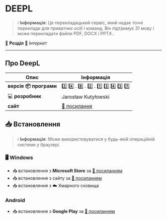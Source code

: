 # DEEPL


> :information_source: **Інформація:** Це перекладацький сервіс, який надає точні переклади для приватних осіб і команд. Він підтримує 31 мову і може перекладати файли PDF, DOCX і PPTX..

:open_file_folder: **Розділ** :toolbox: *Інтернет*

---

## Про DeepL

| Опис | Інформація |
| ---- | ---------- |
| **версія :package: програми** | :two: :four: . :eight: . :two: . :one: :three: :four: :three: :seven: |
| :computer: **розробник** | Jarosław Kutyłowski |
| **сайт** | [:link: посилання](https://www.deepl.com/translator) |

## :inbox_tray: Встановлення

> :information_source: **Інформація:** Може використовуватися у будь-якій операційній системи у браузері.

### :desktop_computer: Windows

- :inbox_tray: встановлення з **Microsoft Store** за [:link: посиланням](https://apps.microsoft.com/detail/deepl-translate/XPDNX7G06BLH2G?hl=uk-ua&gl=UA)
- :inbox_tray: встановлення з сайту за [:link: посиланням](https://www.deepl.com/en/translator)
- :inbox_tray: встановлення з :cloud: Хмарного сховища

### Android

- :inbox_tray: встановлення з **Google Play** за [:link: посиланням](https://play.google.com/store/search?q=deepl&c=apps&hl=en_US)
